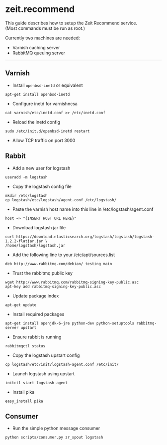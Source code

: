 # zeit.recommend

This guide describes how to setup the Zeit Recommend service.    
(Most commands must be run as root.)

Currently two machines are needed:

* Varnish caching server
* RabbitMQ queuing server

-------------------------------------------------------------------------------

## Varnish

* Install `openbsd-inetd` or equivalent

```shell
apt-get install openbsd-inetd
```

* Configure inetd for varnishncsa

```shell
cat varnish/etc/inetd.conf >> /etc/inetd.conf
```

* Reload the inetd config

```shell
sudo /etc/init.d/openbsd-inetd restart
```

* Allow TCP traffic on port 3000

## Rabbit

* Add a new user for logstash

```shell
useradd -m logstash
```

* Copy the logstash config file

```shell
mkdir /etc/logstash
cp logstash/etc/logstash/agent.conf /etc/logstash/
```

* Paste the varnish host name into this line in /etc/logstash/agent.conf

```shell
host => "{INSERT HOST URL HERE}"
```

* Download logstash jar file

```shell
curl https://download.elasticsearch.org/logstash/logstash/logstash-1.2.2-flatjar.jar \
/home/logstash/logstash.jar
```

* Add the following line to your /etc/apt/sources.list

```shell
deb http://www.rabbitmq.com/debian/ testing main
```

* Trust the rabbitmq public key

```shell
wget http://www.rabbitmq.com/rabbitmq-signing-key-public.asc
apt-key add rabbitmq-signing-key-public.asc
```

* Update package index

```shell
apt-get update
```

* Install required packages

```shell
apt-get install openjdk-6-jre python-dev python-setuptools rabbitmq-server upstart
```

* Ensure rabbit is running

```shell
rabbitmqctl status
```

* Copy the logstash upstart config

```shell
cp logstash/etc/init/logstash-agent.conf /etc/init/
```

* Launch logstash using upstart

```shell
initctl start logstash-agent
```

* Install pika

```shell
easy_install pika
```

## Consumer

* Run the simple python message consumer

```shell
python scripts/consumer.py zr_spout logstash
```
